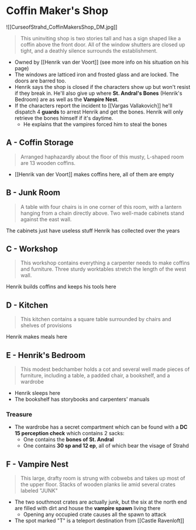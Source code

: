 # Coffin Maker's Shop
![[CurseofStrahd_CoffinMakersShop_DM.jpg]]
> This uninviting shop is two stories tall and has a sign shaped like a coffin above the front door. All of the window shutters are closed up tight, and a deathly silence surrounds the establishment.

* Owned by [[Henrik van der Voort]] (see more info on his situation on his page)
* The windows are latticed iron and frosted glass and are locked. The doors are  barred too.
* Henrik says the shop is closed if the characters show up but won't resist if they break in. He'll also give up where **St. Andral's Bones** (Henrik's Bedroom) are as well as the **Vampire Nest**.
* If the characters report the incident to [[Vargas Vallakovich]] he'll dispatch 4 **guards** to arrest Henrik and get the bones. Henrik will only retrieve the bones himself if it's daytime.
  * He explains that the vampires forced him to steal the bones

## A - Coffin Storage
> Arranged haphazardly about the floor of this musty, L-shaped room are 13 wooden coffins.

* [[Henrik van der Voort]] makes coffins here, all of them are empty

## B - Junk Room
> A table with four chairs is in one corner of this room, with a lantern hanging from a chain directly above. Two well-made cabinets  stand against the east wall.

The cabinets just have useless stuff Henrik has collected over the years

## C - Workshop
> This workshop contains everything a carpenter needs to make coffins and furniture. Three sturdy worktables stretch the length of the west wall.

Henrik builds coffins and keeps his tools here

## D - Kitchen
> This kitchen contains a square table surrounded by chairs and shelves of provisions

Henrik makes meals here

## E - Henrik's Bedroom
> This modest bedchamber holds a cot and several well made pieces of furniture, including a table, a padded chair, a bookshelf, and a wardrobe

* Henrik sleeps here
* The bookshelf has storybooks and carpenters' manuals

### Treasure
* The wardrobe has a secret compartment which can be found with a **DC 15 perception check** which contains 2 sacks:
  * One contains the **bones of St. Andral**
  * One contains **30 sp and 12 ep**, all of which bear the visage of Strahd

## F - Vampire Nest
> This large, drafty room is strung with cobwebs and takes up most of the upper floor. Stacks of wooden planks lie amid several crates labeled "JUNK"

* The two southmost crates are actually junk, but the six at the north end are filled with dirt and house the **vampire spawn** living there
  * Opening any occupied crate causes all the spawn to attack
* The spot marked "T" is a teleport destination from [[Castle Ravenloft]]